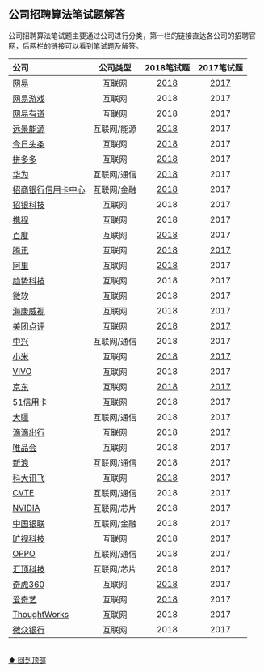
## 公司招聘算法笔试题解答

公司招聘算法笔试题主要通过公司进行分类，第一栏的链接直达各公司的招聘官网，后两栏的链接可以看到笔试题及解答。

|公司|公司类型|2018笔试题|2017笔试题|
|:---|:----:|:----:|:---:|
|[网易](http://campus.163.com/#/home)                                                                                      |互联网      |[2018](https://github.com/LyricYang/Internet-Recruiting-Algorithm-Problems/blob/master/InternetRecruitingAlgorithmProblems/NETEASE/Problem%20Description%202018.md)|[2017](https://github.com/LyricYang/Internet-Recruiting-Algorithm-Problems/blob/master/InternetRecruitingAlgorithmProblems/NETEASE/Problem%20Description%202017.md)|
|[网易游戏](http://game.campus.163.com/index.html)                                                                         |互联网      | 2018|2017|
|[网易有道](http://job.youdao.com/)                                                                                        |互联网      | 2018|[2017](https://github.com/LyricYang/Internet-Recruiting-Algorithm-Problems/blob/master/InternetRecruitingAlgorithmProblems/YOUDAO/Problem%20Description%202017.md)|
|[远景能源](https://recruit.envisioncn.com/)                                                                               |互联网/能源 |[2018](https://github.com/LyricYang/Internet-Recruiting-Algorithm-Problems/blob/master/InternetRecruitingAlgorithmProblems/ENVISION/Problem%20Description%202018.md)|2017|
|[今日头条](https://job.bytedance.com/campus)                                                                              |互联网      |[2018](https://github.com/LyricYang/Internet-Recruiting-Algorithm-Problems/blob/master/InternetRecruitingAlgorithmProblems/TOUTIAO/Problem%20Description%202018.md)|2017|
|[拼多多](http://www.pinduoduo.com/campus.html)                                                                            |互联网      |[2018](https://github.com/LyricYang/Internet-Recruiting-Algorithm-Problems/blob/master/InternetRecruitingAlgorithmProblems/PINDUODUO/Problem%20Description%202018.md)|2017|
|[华为](http://career.huawei.com/reccampportal/campus4_index.html#campus4/pages/home/freshGraduate.html?type=2&faqtype=1)  |互联网/通信 |[2018](https://github.com/LyricYang/Internet-Recruiting-Algorithm-Problems/blob/master/InternetRecruitingAlgorithmProblems/HUAWEI/Problem%20Description%202018.md)|2017|
|[招商银行信用卡中心](http://cmbcc.zhiye.com/campus)                                                                       |互联网/金融 |[2018](https://github.com/LyricYang/Internet-Recruiting-Algorithm-Problems/blob/master/InternetRecruitingAlgorithmProblems/MERCHANTSBANK/Problem%20Description%202018.md)|2017|
|[招银科技](https://cmbnt.cmbchina.com/bulletin/cmbnt2018/index.html)                                                      |互联网      |2018|2017|
|[携程](http://campus.ctrip.com/)                                                                                          |互联网      |2018|2017|
|[百度](https://talent.baidu.com/external/baidu/campus.html#/campus)                                                       |互联网      |[2018](https://github.com/LyricYang/Internet-Recruiting-Algorithm-Problems/blob/master/InternetRecruitingAlgorithmProblems/Baidu/Problem%20Description%202018.md)|2017|
|[腾讯](https://join.qq.com/index.php)                                                                                     |互联网      |[2018](https://github.com/LyricYang/Internet-Recruiting-Algorithm-Problems/blob/master/InternetRecruitingAlgorithmProblems/TENCENT/Problem%20Description%202018.md)|[2017](https://github.com/LyricYang/Internet-Recruiting-Algorithm-Problems/blob/master/InternetRecruitingAlgorithmProblems/TENCENT/Problem%20Description%202017.md)|
|[阿里](https://campus.alibaba.com/index.htm)                                                                              |互联网      |[2018](https://github.com/LyricYang/Internet-Recruiting-Algorithm-Problems/blob/master/InternetRecruitingAlgorithmProblems/ALiBaba/Problem%20Description%202018.md)|2017|
|[趋势科技](http://campus.51job.com/trendmicro2018/job.html)                                                               |互联网      |2018|2017|
|[微软](http://www.joinms.com/cn_c/index.html)                                                                             |互联网      |2018|2017|
|[海康威视](http://campus.hikvision.com/home)                                                                              |互联网      |2018|2017|
|[美团点评](https://campus.meituan.com/#/)                                                                                 |互联网      |[2018](https://github.com/LyricYang/Internet-Recruiting-Algorithm-Problems/blob/master/InternetRecruitingAlgorithmProblems/MEITUAN/Problem%20Description%202018.md)|[2017](https://github.com/LyricYang/Internet-Recruiting-Algorithm-Problems/blob/master/InternetRecruitingAlgorithmProblems/MEITUAN/Problem%20Description%202017.md)|
|[中兴](http://job.zte.com.cn/)                                                                                            |互联网/通信 |2018|2017|
|[小米](http://hr.xiaomi.com/campus/process)                                                                               |互联网      |[2018](https://github.com/LyricYang/Internet-Recruiting-Algorithm-Problems/blob/master/InternetRecruitingAlgorithmProblems/MI/Problem%20Description%202018.md)|[2017](https://github.com/LyricYang/Internet-Recruiting-Algorithm-Problems/blob/master/InternetRecruitingAlgorithmProblems/MI/Problem%20Description%202017.md)|
|[VIVO](http://hr.vivo.com/wt/vivo/web/index/CompvivoPagerecruit_School)                                                   |互联网      |2018|2017|
|[京东](http://campus.jd.com/home)                                                                                         |互联网      |[2018](https://github.com/LyricYang/Internet-Recruiting-Algorithm-Problems/blob/master/InternetRecruitingAlgorithmProblems/JD/Problem%20Description%202018.md)|[2017](https://github.com/LyricYang/Internet-Recruiting-Algorithm-Problems/blob/master/InternetRecruitingAlgorithmProblems/JD/Problem%20Description%202017.md)|
|[51信用卡](http://job.u51.com/Campus/)                                                                                    |互联网      |2018|2017|
|[大疆](https://we.dji.com/zh-CN/)                                                                                         |互联网/通信 |2018|2017|
|[滴滴出行](http://campus.didichuxing.com/campus)                                                                          |互联网      |2018|[2017](https://github.com/LyricYang/Internet-Recruiting-Algorithm-Problems/blob/master/InternetRecruitingAlgorithmProblems/DIDI/Problem%20Description%202017.md)|
|[唯品会](http://campus.vip.com/)                                                                                          |互联网      |2018|2017|
|[新浪](http://career.sina.com.cn/welcome.html)                                                                            |互联网/通信 |2018|2017|
|[科大讯飞](https://iflytek.cheng95.com/other/campus)                                                                      |互联网      |[2018](https://github.com/LyricYang/Internet-Recruiting-Algorithm-Problems/blob/master/InternetRecruitingAlgorithmProblems/IFLYTEK/Problem%20Description%202018.md)|2017|
|[CVTE](http://campus.cvte.com/)                                                                                           |互联网/通信 |2018|2017|
|[NVIDIA](http://campus.51job.com/nvidia/)                                                                                 |互联网/芯片 |2018|2017|
|[中国银联](https://billcloud.unionpay.com/wxweb/UPJob/index)                                                              |互联网/金融 |2018|2017|
|[旷视科技](https://www.megvii.com/campus/)                                                                                |互联网      |2018|2017|
|[OPPO](http://oppotqp.zhaopin.com/index.html)                                                                             |互联网/通信 |2018|2017|
|[汇顶科技](http://www.goodix.com/campus/)                                                                                 |互联网/芯片 |2018|2017|
|[奇虎360](http://hr.360.cn/)                                                                                              |互联网      |[2018](https://github.com/LyricYang/Internet-Recruiting-Algorithm-Problems/blob/master/InternetRecruitingAlgorithmProblems/360/Problem%20Description%202018.md)|2017|
|[爱奇艺](http://zhaopin.iqiyi.com/)                                                                                       |互联网      |[2018](https://github.com/LyricYang/Internet-Recruiting-Algorithm-Problems/blob/master/InternetRecruitingAlgorithmProblems/QIY/Problem%20Description%202018.md)|2017|
|[ThoughtWorks](https://join.thoughtworks.cn)                                                                              |互联网      |2018|2017|
|[微众银行](https://webank.cheng95.com/positions/campus_recruitment?channel=1&project_id=2)                                |互联网      |2018|2017|

<br>[⬆ 回到顶部](#公司招聘算法笔试题解答)
